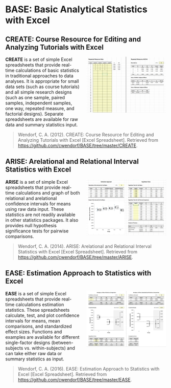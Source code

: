 # BASE: Basic Analytical Statistics with Excel

## CREATE: Course Resource for Editing and Analyzing Tutorials with Excel

<img src="CREATE/CREATE.jpg" alt="CREATE" align="right" style="padding: 0px 0px 20px 20px;">

**CREATE** is a set of simple Excel spreadsheets that provide real-time calculations of basic statistics in traditional approaches to data analyses. It is appropriate for small data sets (such as course tutorials) and all simple research designs (such as one sample, paired samples, independent samples, one way, repeated measure, and factorial designs). Separate spreadsheets are available for raw data and summary statistics input.

> Wendorf, C. A. (2012). CREATE: Course Resource for Editing and Analyzing Tutorials with Excel [Excel Spreadsheet]. Retrieved from https://github.com/cwendorf/BASE/tree/master/CREATE.

## ARISE: Arelational and Relational Interval Statistics with Excel

<img src="ARISE/ARISE.jpg" alt="ARISE" align="right" style="padding: 0px 0px 20px 20px;">

**ARISE** is a set of simple Excel spreadsheets that provide real-time calculations and graph of both relational and arelational confidence intervals for means using raw data input. These statistics are not readily available in other statistics packages. It also provides null hypothesis significance tests for pairwise comparisons.

> Wendorf, C. A. (2014). ARISE: Arelational and Relational Interval Statistics with Excel [Excel Spreadsheet]. Retrieved from https://github.com/cwendorf/BASE/tree/master/ARISE.

## EASE: Estimation Approach to Statistics with Excel

<img src="EASE/EASE.jpg" alt="EASE" align="right" style="padding: 0px 0px 20px 20px;">

**EASE** is a set of simple Excel spreadsheets that provide real-time calculations estimation statistics. These spreadsheets calculate, test, and plot confidence intervals for means, mean comparisons, and standardized effect sizes. Functions and examples are available for different single-factor designs (between-subjects vs. within-subjects) and can take either raw data or summary statistics as input. 

> Wendorf, C. A. (2016). EASE: Estimation Approach to Statistics with Excel [Excel Spreadsheet]. Retrieved from https://github.com/cwendorf/BASE/tree/master/EASE.
